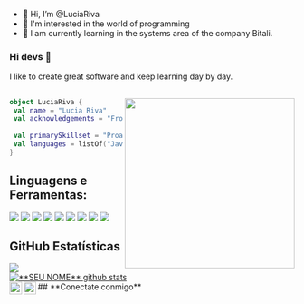 - 👋 Hi, I’m @LuciaRiva
- 👀 I'm interested in the world of programming
- 🌱 I am currently learning in the systems area of the company Bitali.

###  Hi devs 👋


I like to create great software and keep learning day by day.

## <img align="right" width="300" src="https://i2.wp.com/allhtaccess.info/wp-content/uploads/2018/03/programming.gif?fit=1281%2C716&ssl=1" />

```kotlin
object LuciaRiva {
 val name = "Lucia Riva"
 val acknowledgements = "Frontend Developer & UX/UI Designer"
 
 val primarySkillset = "Proactiva, autónoma, dinámica, organizada, resolutiva"
 val languages = listOf("JavaScript", "HTML5", "CSS", "Node.js", "Redux", "Figma", "Adobe XD")
}

```

## **Linguagens e Ferramentas:**  

<p align="left">
  <img src="https://img.shields.io/badge/JavaScript-323330?style=for-the-badge&logo=javascript&logoColor=F7DF1E" />
  <img src="https://img.shields.io/badge/HTML5-E34F26?style=for-the-badge&logo=html5&logoColor=white" />
  <img src="https://img.shields.io/badge/CSS3-1572B6?style=for-the-badge&logo=css3&logoColor=white" />
  <img src="https://img.shields.io/badge/Node.js-43853D?style=for-the-badge&logo=node.js&logoColor=white" />
  <img src="https://img.shields.io/badge/Redux-764ABC?style=for-the-badge&logo=redux&logoColor=white" />
  <img src="https://img.shields.io/badge/Figma-F24E1E?style=for-the-badge&logo=figma&logoColor=white" />
  <img src="https://img.shields.io/badge/Adobe%20XD-FF61F6?style=for-the-badge&logo=adobe-xd&logoColor=white" />
  <img src="https://img.shields.io/badge/Visual%20Studio%20Code-0078D4?style=for-the-badge&logo=visual-studio-code&logoColor=white" />
  <img src="https://img.shields.io/badge/Git-F05032?style=for-the-badge&logo=git&logoColor=white" />
</p>


## **GitHub Estatísticas**

<a href="https://github.com/Gurupreet">
  <img align="center" src="https://github-readme-stats.vercel.app/api/top-langs/?username=vanessaswerts&theme=dracula&hide_langs_below=1" />
</a>

<a href="https://github.com/Gurupreet">
 <img align="center" src="https://github-readme-stats.vercel.app/api?username=vanessaswerts&show_icons=true&theme=dracula&line_height=27" alt="**SEU NOME** github stats"/>
</a>

<br>
## **Conectate conmigo**
<img align="left" alt="website" width="22px" src="https://img.icons8.com/fluency/48/000000/domain.png" />
<img align="left" alt="linkedin" width="22px" src="https://img.icons8.com/fluency/48/000000/linkedin.png" />

